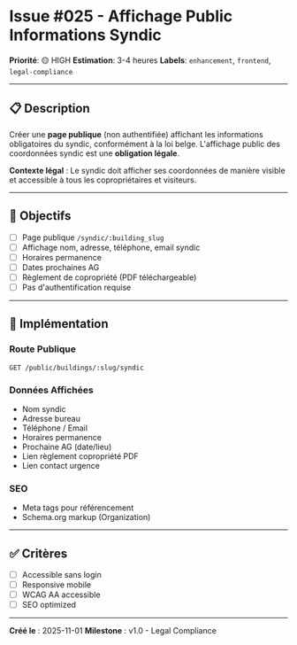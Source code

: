# Issue #025 - Affichage Public Informations Syndic

**Priorité**: 🟡 HIGH
**Estimation**: 3-4 heures
**Labels**: `enhancement`, `frontend`, `legal-compliance`

---

## 📋 Description

Créer une **page publique** (non authentifiée) affichant les informations obligatoires du syndic, conformément à la loi belge. L'affichage public des coordonnées syndic est une **obligation légale**.

**Contexte légal** : Le syndic doit afficher ses coordonnées de manière visible et accessible à tous les copropriétaires et visiteurs.

---

## 🎯 Objectifs

- [ ] Page publique `/syndic/:building_slug`
- [ ] Affichage nom, adresse, téléphone, email syndic
- [ ] Horaires permanence
- [ ] Dates prochaines AG
- [ ] Règlement de copropriété (PDF téléchargeable)
- [ ] Pas d'authentification requise

---

## 📐 Implémentation

### Route Publique

```
GET /public/buildings/:slug/syndic
```

### Données Affichées

- Nom syndic
- Adresse bureau
- Téléphone / Email
- Horaires permanence
- Prochaine AG (date/lieu)
- Lien règlement copropriété PDF
- Lien contact urgence

### SEO

- Meta tags pour référencement
- Schema.org markup (Organization)

---

## ✅ Critères

- [ ] Accessible sans login
- [ ] Responsive mobile
- [ ] WCAG AA accessible
- [ ] SEO optimized

---

**Créé le** : 2025-11-01
**Milestone** : v1.0 - Legal Compliance
